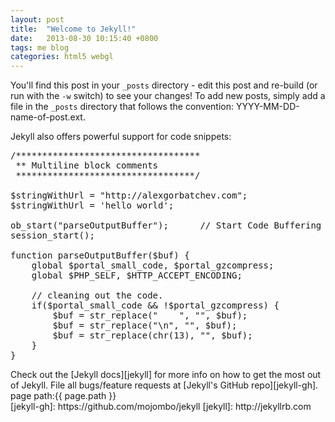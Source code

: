 ```yaml
---
layout: post
title:  "Welcome to Jekyll!"
date:   2013-08-30 10:15:40 +0800
tags: me blog
categories: html5 webgl
---
```


You'll find this post in your `_posts` directory - edit this post and re-build (or run with the `-w` switch) to see your changes!
To add new posts, simply add a file in the `_posts` directory that follows the convention: YYYY-MM-DD-name-of-post.ext.

Jekyll also offers powerful support for code snippets:

<div class="high-light-area">
<pre class="brush: js">
/***********************************
 ** Multiline block comments
 **********************************/
 
$stringWithUrl = "http://alexgorbatchev.com";
$stringWithUrl = 'hello world';
 
ob_start("parseOutputBuffer");      // Start Code Buffering
session_start();
 
function parseOutputBuffer($buf) {
    global $portal_small_code, $portal_gzcompress;
    global $PHP_SELF, $HTTP_ACCEPT_ENCODING;
 
    // cleaning out the code.
    if($portal_small_code && !$portal_gzcompress) {
        $buf = str_replace("    ", "", $buf);
        $buf = str_replace("\n", "", $buf);
        $buf = str_replace(chr(13), "", $buf);
    }
}
</pre>
</div>
Check out the [Jekyll docs][jekyll] for more info on how to get the most out of Jekyll. File all bugs/feature requests at [Jekyll's GitHub repo][jekyll-gh].
<div>page path:{{ page.path }}</div>
[jekyll-gh]: https://github.com/mojombo/jekyll
[jekyll]:    http://jekyllrb.com
